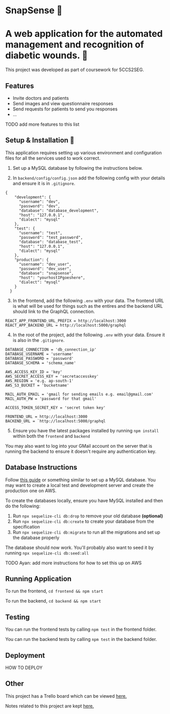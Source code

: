 # SnapSense 🤳

# A web application for the automated management and recognition of diabetic wounds. 🏥

This project was developed as part of coursework for 5CCS2SEG.

## Features

- Invite doctors and patients
- Send images and view questionnaire responses
- Send requests for patients to send you responses
- ...

TODO add more features to this list

## Setup & Installation 📄

This application requires setting up various environment and configuration files for all the services used to work correct.

1. Set up a MySQL database by following the instructions below.

2. In `backend/config/config.json` add the following config with your details and ensure it is in `.gitignore`.

```
{
    "development": {
      "username": "dev",
      "password": "dev",
      "database": "database_development",
      "host": "127.0.0.1",
      "dialect": "mysql"
    },
    "test": {
      "username": "test",
      "password": "test_password",
      "database": "database_test",
      "host": "127.0.0.1",
      "dialect": "mysql"
    },
    "production": {
      "username": "dev_user",
      "password": "dev_user",
      "database": "snapsense",
      "host": "yourhostIPgoeshere",
      "dialect": "mysql"
    }
  }
```

3. In the frontend, add the following `.env` with your data. The frontend URL is what will be used for things such as the entires and the backend URL should link to the GraphQL connection.

```
REACT_APP_FRONTEND_URL_PREFIX = http://localhost:3000
REACT_APP_BACKEND_URL = http://localhost:5000/graphql
```

4. In the root of the project, add the following `.env` with your data. Ensure it is also in the `.gitignore`.

```
DATABASE_CONNECTION = 'db_connection_ip'
DATABASE_USERNAME = 'username'
DATABASE_PASSWORD = 'password'
DATABASE_SCHEMA = 'schema_name'

AWS_ACCESS_KEY_ID = 'key'
AWS_SECRET_ACCESS_KEY = 'secretaccesskey'
AWS_REGION = 'e.g. ap-south-1'
AWS_S3_BUCKET = 'bucketname'

MAIL_AUTH_EMAIL = 'gmail for sending emails e.g. email@gmail.com'
MAIL_AUTH_PW = 'password for that gmail'

ACCESS_TOKEN_SECRET_KEY = 'secret token key'

FRONTEND_URL = http://localhost:3000
BACKEND_URL = `http://localhost:5000/graphql
```

5. Ensure you have the latest packages installed by running `npm install` within both the `frontend` and `backend`

You may also want to log into your GMail account on the server that is running the backend to ensure it doesn't require any authentication key.

## Database Instructions

Follow [this guide](https://www.digitalocean.com/community/tutorials/how-to-install-mysql-on-ubuntu-20-04) or something similar to set up a MySQL database. You may want to create a local test and development server and create the production one on AWS.

To create the databases locally, ensure you have MySQL installed and then do the following:

1. Run `npx sequelize-cli db:drop` to remove your old database **(optional)**
2. Run `npx sequelize-cli db:create` to create your database from the specification
3. Run `npx sequelize-cli db:migrate` to run all the migrations and set up the database properly

The database should now work. You'll probably also want to seed it by running `npx sequelize-cli db:seed:all`

TODO Ayan: add more instructions for how to set this up on AWS

## Running Application

To run the frontend, `cd frontend && npm start`

To run the backend, `cd backend && npm start`

## Testing

You can run the frontend tests by calling `npm test` in the frontend folder.

You can run the backend tests by calling `npm test` in the backend folder.

## Deployment

HOW TO DEPLOY

## Other

This project has a Trello board which can be viewed [here.](https://trello.com/b/RinZfAWQ/seg-large-group-project)

Notes related to this project are kept [here.](https://emckclac-my.sharepoint.com/:f:/r/personal/k1925171_kcl_ac_uk/Documents/CS%20G401/Year%202/Term%202/Software%20Engineering%20Group%20Project/SEG%20Large%20Group%20Project?csf=1&web=1&e=Il0jLi)
